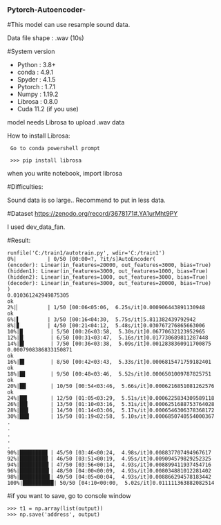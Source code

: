 ### Pytorch-Autoencoder-

#This model can use resample sound data.

Data file shape : .wav (10s)



#System version
 - Python : 3.8+ 
 - conda : 4.9.1
 - Spyder : 4.1.5
 - Pytorch : 1.7.1
 - Numpy : 1.19.2
 - Librosa : 0.8.0
 - Cuda 11.2 (if you use) 
 
 model needs Librosa to upload .wav data
 
 How to install Librosa:
 
     Go to conda powershell prompt
 
     >>> pip install librosa
 
 
 when you write notebook, import librosa 
 
 
 
 #Difficulties:
     
 Sound data is so large.. 
 Recommend to put in less data.
     
 #Dataset
 https://zenodo.org/record/3678171#.YA1urMht9PY
 
 I used dev_data_fan.
 
 #Result:
 
    runfile('C:/train1/autotrain.py', wdir='C:/train1')
    0%|          | 0/50 [00:00<?, ?it/s]AutoEncoder(
    (encoder): Linear(in_features=20000, out_features=3000, bias=True)
    (hidden1): Linear(in_features=3000, out_features=1000, bias=True)
    (hidden2): Linear(in_features=1000, out_features=3000, bias=True)
    (decoder): Linear(in_features=3000, out_features=20000, bias=True)
    )
    0.010361242949875305
    ok
    2%|▏         | 1/50 [00:06<05:06,  6.25s/it]0.000906443891130948
    ok
    6%|▌         | 3/50 [00:16<04:30,  5.75s/it]5.811382439792942
    8%|▊         | 4/50 [00:21<04:12,  5.48s/it]0.030767276865663006
    10%|█         | 5/50 [00:26<03:58,  5.30s/it]0.06770632123952965
    12%|█▏        | 6/50 [00:31<03:47,  5.16s/it]0.017730689811287448
    14%|█▍        | 7/50 [00:36<03:38,  5.09s/it]0.0012838360911700875
    0.0007908386833150871
    ok
    16%|█▌        | 8/50 [00:42<03:43,  5.33s/it]0.0006815471759182401
    ok
    18%|█▊        | 9/50 [00:48<03:46,  5.52s/it]0.0006501009787825751
    ok
    20%|██        | 10/50 [00:54<03:46,  5.66s/it]0.0006216851081262576
    ok
    24%|██▍       | 12/50 [01:05<03:29,  5.51s/it]0.0006225834309589118
    26%|██▌       | 13/50 [01:10<03:16,  5.31s/it]0.0006251688753764028
    28%|██▊       | 14/50 [01:14<03:06,  5.17s/it]0.0006546306378368172
    30%|███       | 15/50 [01:19<02:58,  5.10s/it]0.0006850740554000367
    .
    .
    .
    .
    .
    90%|█████████ | 45/50 [03:46<00:24,  4.98s/it]0.008837707494967617
    92%|█████████▏| 46/50 [03:51<00:19,  4.95s/it]0.009094579829252325
    94%|█████████▍| 47/50 [03:56<00:14,  4.93s/it]0.008899411937454716
    96%|█████████▌| 48/50 [04:00<00:09,  4.93s/it]0.008034881012281402
    98%|█████████▊| 49/50 [04:05<00:04,  4.93s/it]0.008866294578183442
    100%|██████████| 50/50 [04:10<00:00,  5.02s/it]0.011111363882082514

#if you want to save, go to console window

    >>> t1 = np.array(list(output))
    >>> np.save('address', output)


